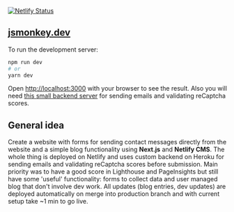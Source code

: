 [![Netlify Status](https://api.netlify.com/api/v1/badges/040f5a15-1020-473c-8f0c-de44f6ec5d03/deploy-status)](https://app.netlify.com/sites/jsmonkey/deploys)
## [jsmonkey.dev](https://jsmonkey.dev)

To run the development server:

```bash
npm run dev
# or
yarn dev
```

Open [http://localhost:3000](http://localhost:3000) with your browser to see the result.
Also you will need [this small backend server](https://github.com/GavrilenkoGeorgi/jsm-backend) for sending emails and validating reCaptcha scores.

## General idea

Create a website with forms for sending contact messages directly from the website and a simple blog functionality using **Next.js** and **Netlify CMS**. The whole thing is deployed on Netlify and uses custom backend on Heroku for sending emails and validating reCaptcha scores before submission. Main priority was to have a good score in Lighthouse and PageInsights but still have some 'useful' functionality: forms to collect data and user managed blog that don't involve dev work. All updates (blog entries, dev updates) are deployed automatically on merge into production branch and with current setup take ~1 min to go live.
